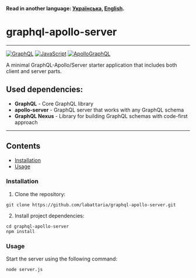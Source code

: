 **Read in another language: [Українська](README.ukr.md), [English](README.md).**

# graphql-apollo-server

---

[![GraphQL](https://img.shields.io/badge/GraphQl-E10098?style=for-the-badge&logo=graphql&logoColor=white)](#)
[![JavaScript](https://img.shields.io/badge/JavaScript-323330?style=for-the-badge&logo=javascript&logoColor=F7DF1E)](#)
[![ApolloGraphQL](https://img.shields.io/badge/-ApolloGraphQL-311C87?style=for-the-badge&logo=apollo-graphql)](#)

A minimal GraphQL-Apollo/Server starter application that includes both client and server parts.

## Used dependencies:

- **GraphQL** - Core GraphQL library
- **apollo-server** - GraphQL server that works with any GraphQL schema
- **GraphQL Nexus** - Library for building GraphQL schemas with code-first approach

---

## Contents

- [Installation](#installation)
- [Usage](#usage)

### Installation

1. Clone the repository:

```shell
git clone https://github.com/labattaria/graphql-apollo-server.git
```

2. Install project dependencies:

```shell
cd graphql-apollo-server
npm install
```

### Usage

Start the server using the following command:

```shell
node server.js
```
